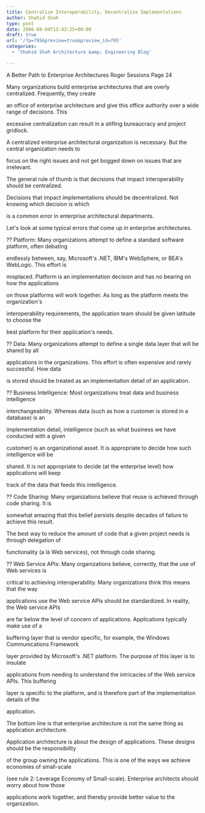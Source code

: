 ```yaml
---
title: Centralize Interoperability, Decentralize Implementations
author: Shahid Shah
type: post
date: 2006-08-04T13:43:25+00:00
draft: true
url: '/?p=795&preview=true&preview_id=795'
categories:
  - 'Shahid Shah Architecture &amp; Engineering Blog'

---
```

A Better Path to Enterprise Architectures Roger Sessions Page 24

Many organizations build enterprise architectures that are overly centralized. Frequently, they create
  
an office of enterprise architecture and give this office authority over a wide range of decisions. This
  
excessive centralization can result in a stifling bureaucracy and project gridlock.
  
A centralized enterprise architectural organization is necessary. But the central organization needs to
  
focus on the right issues and not get bogged down on issues that are irrelevant.
  
The general rule of thumb is that decisions that impact interoperability should be centralized.
  
Decisions that impact implementations should be decentralized. Not knowing which decision is which
  
is a common error in enterprise architectural departments.
  
Let's look at some typical errors that come up in enterprise architectures.
  
?? Platform: Many organizations attempt to define a standard software platform, often debating
  
endlessly between, say, Microsoft's .NET, IBM's WebSphere, or BEA's WebLogic. This effort is
  
misplaced. Platform is an implementation decision and has no bearing on how the applications
  
on those platforms will work together. As long as the platform meets the organization's
  
interoperability requirements, the application team should be given latitude to choose the
  
best platform for their application's needs.
  
?? Data: Many organizations attempt to define a single data layer that will be shared by all
  
applications in the organizations. This effort is often expensive and rarely successful. How data
  
is stored should be treated as an implementation detail of an application.
  
?? Business Intelligence: Most organizations treat data and business intelligence
  
interchangeability. Whereas data (such as how a customer is stored in a database) is an
  
implementation detail, intelligence (such as what business we have conducted with a given
  
customer) is an organizational asset. It is appropriate to decide how such intelligence will be
  
shared. It is not appropriate to decide (at the enterprise level) how applications will keep
  
track of the data that feeds this intelligence.
  
?? Code Sharing: Many organizations believe that reuse is achieved through code sharing. It is
  
somewhat amazing that this belief persists despite decades of failure to achieve this result.
  
The best way to reduce the amount of code that a given project needs is through delegation of
  
functionality (a là Web services), not through code sharing.
  
?? Web Service APIs: Many organizations believe, correctly, that the use of Web services is
  
critical to achieving interoperability. Many organizations think this means that the way
  
applications use the Web service APIs should be standardized. In reality, the Web service APIs
  
are far below the level of concern of applications. Applications typically make use of a
  
buffering layer that is vendor specific, for example, the Windows Communications Framework
  
layer provided by Microsoft's .NET platform. The purpose of this layer is to insulate
  
applications from needing to understand the intricacies of the Web service APIs. This buffering
  
layer is specific to the platform, and is therefore part of the implementation details of the
  
application.
  
The bottom line is that enterprise architecture is not the same thing as application architecture.
  
Application architecture is about the design of applications. These designs should be the responsibility
  
of the group owning the applications. This is one of the ways we achieve economies of small-scale
  
(see rule 2: Leverage Economy of Small-scale). Enterprise architects should worry about how those
  
applications work together, and thereby provide better value to the organization.